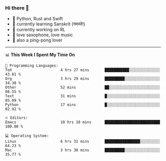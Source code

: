 ### Hi there 👋

- 📙 Python, Rust and Swift
- 🌱 currently learning Sanskrit (नमस्ते!)
- 🔭 currently working on RL
- 🎷 love saxophone, love music
- 🏓 also a ping-pong lover

<!--
**ZiqinGong/ZiqinGong** is a ✨ _special_ ✨ repository because its `README.md` (this file) appears on your GitHub profile.

Here are some ideas to get you started:

- 🔭 I’m currently working on ...
- 🌱 I’m currently learning ...
- 👯 I’m looking to collaborate on ...
- 🤔 I’m looking for help with ...
- 💬 Ask me about ...
- 📫 gongzq0301@sjtu.edu.cn
- 😄 Pronouns: ...
- ⚡ Fun fact: ...
-->

---

<!--START_SECTION:waka-->
📊 **This Week I Spent My Time On** 

```text
💬 Programming Languages: 
TeX                      4 hrs 27 mins       ███████████░░░░░░░░░░░░░░   43.81 % 
Org                      3 hrs 29 mins       █████████░░░░░░░░░░░░░░░░   34.38 % 
Other                    52 mins             ██░░░░░░░░░░░░░░░░░░░░░░░   08.55 % 
Text                     31 mins             █░░░░░░░░░░░░░░░░░░░░░░░░   05.09 % 
Python                   17 mins             █░░░░░░░░░░░░░░░░░░░░░░░░   02.92 % 

🔥 Editors: 
Emacs                    10 hrs 10 mins      █████████████████████████   100.00 % 

💻 Operating System: 
Linux                    6 hrs 31 mins       ████████████████░░░░░░░░░   64.23 % 
Mac                      3 hrs 38 mins       █████████░░░░░░░░░░░░░░░░   35.77 % 
```


<!--END_SECTION:waka-->
